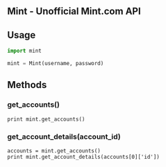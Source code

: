 ## Mint - Unofficial Mint.com API


## Usage

```py
import mint

mint = Mint(username, password)
```


## Methods

### get_accounts()

```
print mint.get_accounts()
```

### get_account_details(account_id)

```
accounts = mint.get_accounts()
print mint.get_account_details(accounts[0]['id'])
```
